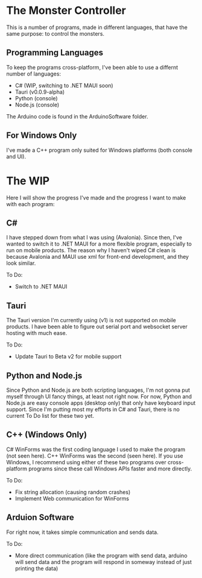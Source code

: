 # The Monster Controller

This is a number of programs, made in different languages, that have the same purpose: to control the monsters.

## Programming Languages

To keep the programs cross-platform, I've been able to use a differnt number of languages:

- C# (WIP, switching to .NET MAUI soon)
- Tauri (v0.0.9-alpha)
- Python (console)
- Node.js (console)

The Arduino code is found in the ArduinoSoftware folder.

## For Windows Only

I've made a C++ program only suited for Windows platforms (both console and UI).

# The WIP

Here I will show the progress I've made and the progress I want to make with each program:

## C#

I have stepped down from what I was using (Avalonia).  Since then, I've wanted to switch it to .NET MAUI for a more flexible program, especially to run on mobile products.
The reason why I haven't wiped C# clean is because Avalonia and MAUI use xml for front-end development, and they look similar.

To Do:

- Switch to .NET MAUI

## Tauri

The Tauri version I'm currently using (v1) is not supported on mobile products.  I have been able to figure out serial port and websocket server hosting with much ease.

To Do:

- Update Tauri to Beta v2 for mobile support

## Python and Node.js

Since Python and Node.js are both scripting languages, I'm not gonna put myself through UI fancy things, at least not right now.
For now, Python and Node.js are easy console apps (desktop only) that only have keyboard input support.
Since I'm putting most my efforts in C# and Tauri, there is no current To Do list for these two yet.

## C++ (Windows Only)

C# WinForms was the first coding language I used to make the program (not seen here).  C++ WinForms was the second (seen here).
If you use Windows, I recommend using either of these two programs over cross-platform programs since these call Windows APIs faster and more directly.

To Do:

- Fix string allocation (causing random crashes)
- Implement Web communication for WinForms

## Arduion Software

For right now, it takes simple communication and sends data.

To Do:

- More direct communication (like the program with send data, arduino will send data and the program will respond in someway instead of just printing the data)